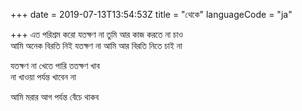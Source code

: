 +++
date = 2019-07-13T13:54:53Z
title = "থেকে"
languageCode = "ja"
 
+++ 
এত পরিশ্রম করো যতক্ষণ না তুমি আর কাজ করতে না চাও     
আমি অনেক বিরতি নিই যতক্ষণ না আমি আর বিরতি নিতে চাই না   
   
যতক্ষণ না খেতে পারি ততক্ষণ খাব   
না খাওয়া পর্যন্ত খাবেন না   
   
আমি মরার আগ পর্যন্ত বেঁচে থাকব  